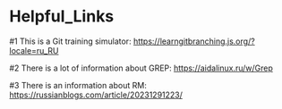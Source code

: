 # Helpful_Links

#1 This is a Git training simulator:
https://learngitbranching.js.org/?locale=ru_RU 

#2 There is a lot of information about GREP: 
https://aidalinux.ru/w/Grep

#3 There is an information about RM:
https://russianblogs.com/article/20231291223/
